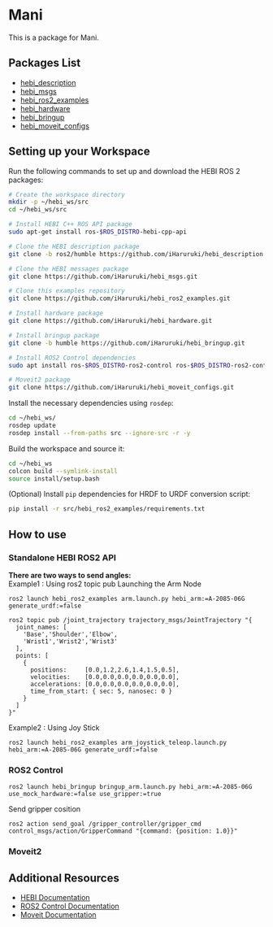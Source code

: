 # Mani
This is a package for Mani.

## Packages List
* [hebi_description](https://github.com/iHaruruki/hebi_description.git)
* [hebi_msgs](https://github.com/iHaruruki/hebi_msgs.git)
* [hebi_ros2_examples](https://github.com/iHaruruki/hebi_ros2_examples.git)
* [hebi_hardware](https://github.com/iHaruruki/hebi_hardware.git)
* [hebi_bringup](https://github.com/iHaruruki/hebi_bringup.git)
* [hebi_moveit_configs](https://github.com/iHaruruki/hebi_moveit_configs.git)

## Setting up your Workspace
Run the following commands to set up and download the HEBI ROS 2 packages:
```bash
# Create the workspace directory
mkdir -p ~/hebi_ws/src
cd ~/hebi_ws/src

# Install HEBI C++ ROS API package
sudo apt-get install ros-$ROS_DISTRO-hebi-cpp-api

# Clone the HEBI description package
git clone -b ros2/humble https://github.com/iHaruruki/hebi_description.git

# Clone the HEBI messages package
git clone https://github.com/iHaruruki/hebi_msgs.git

# Clone this examples repository
git clone https://github.com/iHaruruki/hebi_ros2_examples.git

# Install hardware package
git clone https://github.com/iHaruruki/hebi_hardware.git

# Install bringup package
git clone -b humble https://github.com/iHaruruki/hebi_bringup.git

# Install ROS2 Control dependencies
sudo apt install ros-$ROS_DISTRO-ros2-control ros-$ROS_DISTRO-ros2-controllers -y

# Moveit2 package
git clone https://github.com/iHaruruki/hebi_moveit_configs.git
```
Install the necessary dependencies using `rosdep`:
```bash
cd ~/hebi_ws/
rosdep update
rosdep install --from-paths src --ignore-src -r -y
```
Build the workspace and source it:
```bash
cd ~/hebi_ws
colcon build --symlink-install
source install/setup.bash
```
(Optional) Install `pip` dependencies for HRDF to URDF conversion script:

```bash
pip install -r src/hebi_ros2_examples/requirements.txt
```
## How to use
### Standalone HEBI ROS2 API
**There are two ways to send angles:**    
Example1 : Using ros2 topic pub
Launching the Arm Node
```shell
ros2 launch hebi_ros2_examples arm.launch.py hebi_arm:=A-2085-06G generate_urdf:=false
```
```shell
ros2 topic pub /joint_trajectory trajectory_msgs/JointTrajectory "{ 
  joint_names: [
    'Base','Shoulder','Elbow',
    'Wrist1','Wrist2','Wrist3'
  ],
  points: [
    { 
      positions:     [0.0,1.2,2.6,1.4,1.5,0.5],
      velocities:    [0.0,0.0,0.0,0.0,0.0,0.0],
      accelerations: [0.0,0.0,0.0,0.0,0.0,0.0],
      time_from_start: { sec: 5, nanosec: 0 }
    }
  ]
}"
```
Example2 : Using Joy Stick
```shell
ros2 launch hebi_ros2_examples arm_joystick_teleop.launch.py hebi_arm:=A-2085-06G generate_urdf:=false
```
### ROS2 Control
```shell
ros2 launch hebi_bringup bringup_arm.launch.py hebi_arm:=A-2085-06G use_mock_hardware:=false use_gripper:=true
```
Send gripper cosition
```shell
ros2 action send_goal /gripper_controller/gripper_cmd control_msgs/action/GripperCommand "{command: {position: 1.0}}"
```

### Moveit2

## Additional Resources
* [HEBI Documentation](https://docs.hebi.us/)
* [ROS2 Control Documentation](https://control.ros.org/humble/index.html)
* [Moveit Documentation](https://moveit.ai/)
